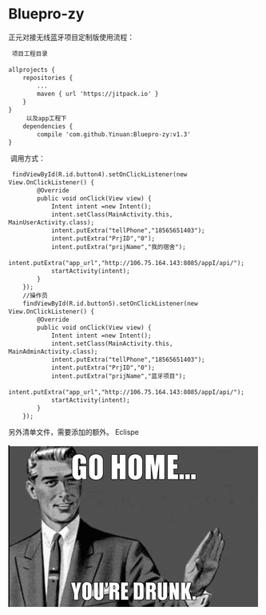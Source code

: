 # Bluepro-zy

正元对接无线蓝牙项目定制版使用流程：

     项目工程目录
	
	allprojects {
		repositories {
			...
			maven { url 'https://jitpack.io' }
		}
	}
         以及app工程下
  		dependencies {
	        compile 'com.github.Yinuan:Bluepro-zy:v1.3'
	}

  调用方式：
    
     findViewById(R.id.button4).setOnClickListener(new View.OnClickListener() {
            @Override
            public void onClick(View view) {
                Intent intent =new Intent();
                intent.setClass(MainActivity.this, MainUserActivity.class);
                intent.putExtra("tellPhone","18565651403");
                intent.putExtra("PrjID","0");
                intent.putExtra("prijName","我的宿舍");
                intent.putExtra("app_url","http://106.75.164.143:8085/appI/api/");
                startActivity(intent);
            }
        });
        //操作员
        findViewById(R.id.button5).setOnClickListener(new View.OnClickListener() {
            @Override
            public void onClick(View view) {
                Intent intent =new Intent();
                intent.setClass(MainActivity.this, MainAdminActivity.class);
                intent.putExtra("tellPhone","18565651403");
                intent.putExtra("PrjID","0");
                intent.putExtra("prijName","蓝牙项目");
                intent.putExtra("app_url","http://106.75.164.143:8085/appI/api/");
                startActivity(intent);
            }
        });
   另外清单文件，需要添加的额外。
   Eclispe  
   	![](https://github.com/Yinuan/Bluepro-zy/blob/master/mylibrary/src/main/res/mipmap-hdpi/go_home.png)

